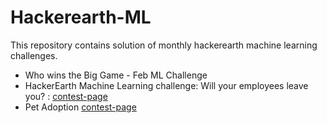 # Hackerearth-ML
This repository contains solution of monthly hackerearth machine learning challenges.

* Who wins the Big Game - Feb ML Challenge
* HackerEarth Machine Learning challenge: Will your employees leave you? : [contest-page](https://www.hackerearth.com/challenges/competitive/hackerearth-machine-learning-challenge-predict-employee-attrition-rate/)
* Pet Adoption [contest-page](https://www.hackerearth.com/problem/machine-learning/pet-adoption-9-5838c75b/?layout=old)
